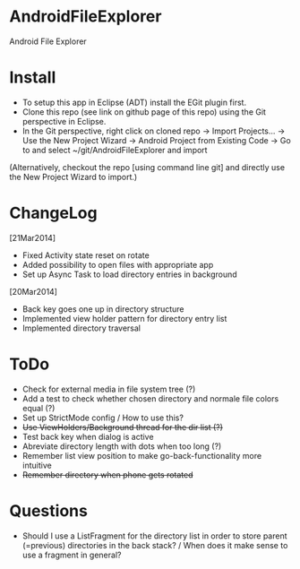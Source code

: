 AndroidFileExplorer
===================

Android File Explorer



Install
=======

* To setup this app in Eclipse (ADT) install the EGit plugin first.
* Clone this repo (see link on github page of this repo) using the Git perspective in Eclipse.
* In the Git perspective, right click on cloned repo -> Import Projects... -> Use the New Project Wizard -> Android Project from Existing Code -> Go to and select ~/git/AndroidFileExplorer and import

(Alternatively, checkout the repo [using command line git] and directly use the New Project Wizard to import.)

ChangeLog
=========

[21Mar2014]
* Fixed Activity state reset on rotate
* Added possibility to open files with appropriate app
* Set up Async Task to load directory entries in background

[20Mar2014]
* Back key goes one up in directory structure
* Implemented view holder pattern for directory entry list
* Implemented directory traversal

ToDo
====

* Check for external media in file system tree (?)
* Add a test to check whether chosen directory and normale file colors equal (?)
* Set up StrictMode config / How to use this?
* ~~Use ViewHolders/Background thread for the dir list (?)~~
* Test back key when dialog is active
* Abreviate directory length with dots when too long (?)
* Remember list view position to make go-back-functionality more intuitive
* ~~Remember directory when phone gets rotated~~

Questions
=========

* Should I use a ListFragment for the directory list in order to store parent (=previous) directories in the back stack? / When does it make sense to use a fragment in general?


